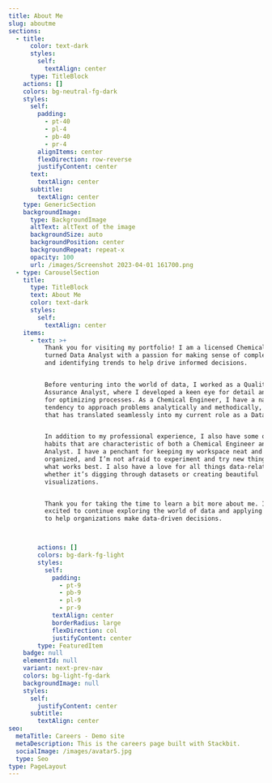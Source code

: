 ```yaml
---
title: About Me
slug: aboutme
sections:
  - title:
      color: text-dark
      styles:
        self:
          textAlign: center
      type: TitleBlock
    actions: []
    colors: bg-neutral-fg-dark
    styles:
      self:
        padding:
          - pt-40
          - pl-4
          - pb-40
          - pr-4
        alignItems: center
        flexDirection: row-reverse
        justifyContent: center
      text:
        textAlign: center
      subtitle:
        textAlign: center
    type: GenericSection
    backgroundImage:
      type: BackgroundImage
      altText: altText of the image
      backgroundSize: auto
      backgroundPosition: center
      backgroundRepeat: repeat-x
      opacity: 100
      url: /images/Screenshot 2023-04-01 161700.png
  - type: CarouselSection
    title:
      type: TitleBlock
      text: About Me
      color: text-dark
      styles:
        self:
          textAlign: center
    items:
      - text: >+
          Thank you for visiting my portfolio! I am a licensed Chemical Engineer
          turned Data Analyst with a passion for making sense of complex data
          and identifying trends to help drive informed decisions.


          Before venturing into the world of data, I worked as a Quality
          Assurance Analyst, where I developed a keen eye for detail and a love
          for optimizing processes. As a Chemical Engineer, I have a natural
          tendency to approach problems analytically and methodically, a habit
          that has translated seamlessly into my current role as a Data Analyst.


          In addition to my professional experience, I also have some quirky
          habits that are characteristic of both a Chemical Engineer and a Data
          Analyst. I have a penchant for keeping my workspace neat and
          organized, and I’m not afraid to experiment and try new things to see
          what works best. I also have a love for all things data-related,
          whether it’s digging through datasets or creating beautiful
          visualizations.


          Thank you for taking the time to learn a bit more about me. I am
          excited to continue exploring the world of data and applying my skills
          to help organizations make data-driven decisions.



        actions: []
        colors: bg-dark-fg-light
        styles:
          self:
            padding:
              - pt-9
              - pb-9
              - pl-9
              - pr-9
            textAlign: center
            borderRadius: large
            flexDirection: col
            justifyContent: center
        type: FeaturedItem
    badge: null
    elementId: null
    variant: next-prev-nav
    colors: bg-light-fg-dark
    backgroundImage: null
    styles:
      self:
        justifyContent: center
      subtitle:
        textAlign: center
seo:
  metaTitle: Careers - Demo site
  metaDescription: This is the careers page built with Stackbit.
  socialImage: /images/avatar5.jpg
  type: Seo
type: PageLayout
---
```


